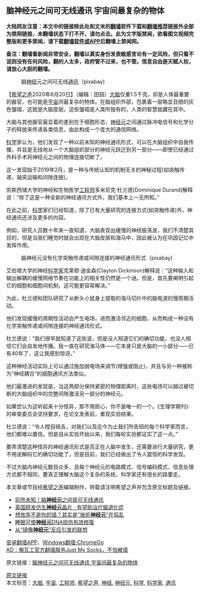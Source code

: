  <h2>脑神经元之间可无线通讯 宇宙间最复杂的物体</h2> <p class="notice"><b>大陆网友注意：本文中的链接除此处和文末的<a href="https://github.com/bannedbook/fanqiang" >翻墙</a>软件下载和<a href="https://github.com/killgcd/justmysocks/blob/master/README.md">翻墙推荐</a>链接外全部为禁网链接，未翻墙状态下打不开，请勿点击。此为文字版禁闻，欲看图文视频完整版和更多禁闻，请下载<a href="https://github.com/bannedbook/fanqiang">翻墙软件或APP</a>后翻墙上禁闻网。</p><p>备注：翻墙看新闻非常安全，翻墙以真实身份发表敏感言论有一定风险，但只看不说则没有任何风险，翻的人太多，政府管不过来，也不管。信息自由是天赋人权，请放心大胆的翻墙。</b></p>  <div class="entry"> <figure><figcaption>脑<a href="https://www.bannedbook.org/bnews/tag/%E7%A5%9E%E7%BB%8F/" class="st_tag internal_tag" rel="tag" title="标签 神经 下的日志">神经</a>元之间可无线<a href="https://www.bannedbook.org/bnews/tag/%E9%80%9A%E8%AE%AF/" class="st_tag internal_tag" rel="tag" title="标签 通讯 下的日志">通讯</a>（pixabay)</figcaption></figure> <p>【<span class='wp_keywordlink_affiliate'><a href="https://www.soundofhope.org" title="希望之声" target="_blank">希望之声</a></span>2020年6月20日】（编辑：田喆）<a href="https://www.bannedbook.org/bnews/tag/%E5%A4%A7%E8%84%91/" class="st_tag internal_tag" rel="tag" title="标签 大脑 下的日志">大脑</a>仅重1.5千克，却是人体最重要的器官，也可能是<a href="https://www.bannedbook.org/bnews/tag/%e5%ae%87%e5%ae%99/" class="st_tag internal_tag" rel="tag" title="标签 宇宙 下的日志">宇宙</a>间最复杂的物体。在脑组织外部，包裹着一层略显丑陋的灰色皱褶，这就是大脑皮层。这些皱褶是人类所独有的，人类的智慧就藏在其中。</p> <p>大脑与其他器官最显着的差别在于细胞形态，<a href="https://www.bannedbook.org/bnews/tag/%E7%A5%9E%E7%BB%8F%E5%85%83/" class="st_tag internal_tag" rel="tag" title="标签 神经元 下的日志">神经元</a>之间通过脉冲电信号和化学分子的释放来传递各类信息，由此构成一个庞大的通信网络。</p> <p><span class='wp_keywordlink'><a href="https://www.bannedbook.org/forum11/topic309.html" title="禁片：“科学”的棍子" target="_blank">科学</a></span>家认为，他们发现了一种以前未知的神经通讯形式，可以在大脑组织中自我传播，并且是无线地从一个大脑组织部分的神经元跃迁到另一部分——即使已经通过外科手术将神经元之间的物理连接切断了。</p> <p>这一发现始于2019年2月，是一种与传统认知的机制无关的神秘过程(如突触传递，轴突运输和间隙连接)。</p>  <p>凯斯西储大学的神经和生物医学<a href="https://www.bannedbook.org/bnews/tag/%e5%b7%a5%e7%a8%8b%e5%b8%88/" class="st_tag internal_tag" rel="tag" title="标签 工程师 下的日志">工程师</a>多米尼克·杜兰德(Dominique Durand)解释说：“除了这是一种全新的神经通讯方式外，我们基本上一无所知。”</p> <p>在此之前，<a href="https://www.bannedbook.org/bnews/tag/%e7%a7%91%e5%ad%a6/" class="st_tag internal_tag" rel="tag" title="标签 科学 下的日志">科学</a>家们已经知道，除了已有大量研究的连接方式(如突触传递)外，神经通讯还涉及更多的内容。</p> <p>例如，研究人员数十年来一直知道，大脑表现出缓慢的神经振荡波，我们不清楚其目的，但是当我们睡觉时就会出现在大脑皮层和海马中，因此被认为在巩固记忆中发挥作用。</p> <figure><figcaption>脑神经元没有化学突触传递或间隙连接的神经通讯形式（pixabay)</figcaption></figure> <p>艾伯塔大学的神经<a href="https://www.bannedbook.org/bnews/tag/%e7%a7%91%e5%ad%a6%e5%ae%b6/" class="st_tag internal_tag" rel="tag" title="标签 科学家 下的日志">科学家</a>克莱顿·迪金森(Clayton Dickinson)解释说：“这种输入和输出解耦的缓慢网络节奏在功能上的相关性仍然是一个谜。但是，首先要阐明引起它的细胞和细胞间机制，这可能更容易解决。”</p>  <p>为此，杜兰德和团队研究了从断头小鼠身上提取的海马切片中的脑电波的慢周期活动。</p> <p>他们发现缓慢的周期性活动会产生电场，进而激活邻近的细胞，从而构成一种没有化学突触传递或间隙连接的神经通讯形式。</p> <p>杜兰德说：“我们很早就知道了这些波，但是没人知道它们的确切功能，也没人相信它们会自发地传播。我一直在研究海马体——它本身只是大脑的一小部分——已有40年了，这让我感到惊讶。”</p> <p>这种神经活动实际上可以通过施加弱电场来调节(增强或阻止)，并且与另一种被称为“神经耦合”的细胞通讯方法类似。</p>  <p>他们最激进的发现是，当这两部分保持紧密的物理距离时，这些电场可以越过被切断的大脑组织中的完整间隙激活另一部分的神经元。</p> <p>如果您认为这听起来十分怪异，那不用担心，你不是唯一的一个。《生理学期刊》的审查委员会坚持要求，在论文发表前，重现实验结果。</p> <p>杜兰德说：“令人瞠目结舌，对我们以及迄今为止我们所告知的每个科学家而言，他们都难以置信。但是自从实验开始以来，我们每轮实验都证实了这一点。”</p> <p>要弄清楚这种怪异的神经通讯形式是否正在人脑中发生，还需要进行大量研究，更不用说解码它的确切功能了，但是目前，我们已经做出了令人震惊的科学发现。</p>  <p>不过大脑内神经元数目众多，且每个神经元的电路模式、信号编码模式、信息处理方式都不相同，要真正理解大脑这个复杂的系统，科学家还有很长的路要走。</p> <p>本文章或节目经<a href="https://www.bannedbook.org/bnews/tag/%e5%b8%8c%e6%9c%9b%e4%b9%8b%e5%a3%b0/" class="st_tag internal_tag" rel="tag" title="标签 希望之声 下的日志">希望之声</a>编辑制作，转载请注明希望之声并包含原文标题及链接。</p> <ul class='op-related-articles' title='相关阅读'> <li><a href='https://www.bannedbook.org/bnews/cnnews/20200520/1331627.html' target='_blank'>前所未知！脑<b>神经元</b>之间竟可无线通讯</a></li> <li><a href='https://www.bannedbook.org/bnews/baitai/20191206/1236284.html' target='_blank'>英国研发仿生<b>神经元</b>晶片 · 有望助治疗脑退化症</a></li> <li><a href='https://www.bannedbook.org/bnews/cnnews/20190823/1179151.html' target='_blank'>想放弃不是你的错？其实是&quot;挫折<b>神经元</b>&quot;在捣乱</a></li> <li><a href='https://www.bannedbook.org/bnews/lifebaike/20190310/1094970.html' target='_blank'>睡眠可使<b>神经元</b>DNA损伤有效修復</a></li> <li><a href='https://www.bannedbook.org/bnews/cbnews/20180328/920046.html' target='_blank'>从“镜像<b>神经元</b>”反应引发的联想</a></li> </ul> <div class="texttj"> <a href="https://github.com/bannedbook/fanqiang/wiki/%E7%A6%81%E9%97%BB%E7%BD%91%E5%AE%89%E5%8D%93%E7%BF%BB%E5%A2%99%E6%96%B0%E9%97%BBAPP" target="_blank">安卓翻墙APP</a>、<a href="https://github.com/bannedbook/fanqiang/wiki/Chrome%E4%B8%80%E9%94%AE%E7%BF%BB%E5%A2%99%E5%8C%85" target="_blank">Windows翻墙:ChromeGo</a><br/> <a href="https://github.com/killgcd/justmysocks/blob/master/README.md" target="_blank">AD：搬瓦工官方翻墙服务Just My Socks，不怕被墙</a> </div><p>原文链接：<a class="src_link"  href="https://m.soundofhope.org/post/391798" target="_blank">脑神经元之间可无线通讯 宇宙间最复杂的物体</a></p><a name='sharetosocial'></a>         <div><a href='https://www.bannedbook.org/bnews/comments/20200621/1348013.html'>原文链接</a></div>  </div><!--END ENTRY--> <div class="postfooter"> <div>本文标签：<a href="https://www.bannedbook.org/bnews/tag/%E5%A4%A7%E8%84%91/" rel="tag">大脑</a>, <a href="https://www.bannedbook.org/bnews/tag/%e5%ae%87%e5%ae%99/" rel="tag">宇宙</a>, <a href="https://www.bannedbook.org/bnews/tag/%e5%b7%a5%e7%a8%8b%e5%b8%88/" rel="tag">工程师</a>, <a href="https://www.bannedbook.org/bnews/tag/%e5%b8%8c%e6%9c%9b%e4%b9%8b%e5%a3%b0/" rel="tag">希望之声</a>, <a href="https://www.bannedbook.org/bnews/tag/%E7%A5%9E%E7%BB%8F/" rel="tag">神经</a>, <a href="https://www.bannedbook.org/bnews/tag/%E7%A5%9E%E7%BB%8F%E5%85%83/" rel="tag">神经元</a>, <a href="https://www.bannedbook.org/bnews/tag/%e7%a7%91%e5%ad%a6/" rel="tag">科学</a>, <a href="https://www.bannedbook.org/bnews/tag/%e7%a7%91%e5%ad%a6%e5%ae%b6/" rel="tag">科学家</a>, <a href="https://www.bannedbook.org/bnews/tag/%E9%80%9A%E8%AE%AF/" rel="tag">通讯</a></div>  </div><!--END POSTFOOTER--> 